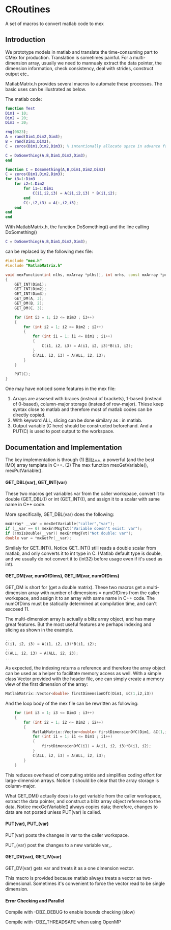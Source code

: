 # CRoutines
A set of macros to convert matlab code to mex

## Introduction
We prototype models in matlab and translate the time-consuming part to CMex for production.
Translation is sometimes painful. For a multi-dimension array, usually
we need to mannualy extract the data pointer, the dimension information,
check consistency, deal with strides, construct output etc..

MatlabMatrix.h provides several macros to automate these processes.
The basic uses can be illustrated as below.

The matlab code:
```matlab
function Test
Dim1 = 10;
Dim2 = 20;
Dim3 = 30;

rng(0823);
A = rand(Dim1,Dim2,Dim3);
B = rand(Dim1,Dim2);
C = zeros(Dim1,Dim2,Dim3); % intentionally allocate space in advance for mex call

C = DoSomething(A,B,Dim1,Dim2,Dim3);
end

function C = DoSomething(A,B,Dim1,Dim2,Dim3)
C = zeros(Dim1,Dim2,Dim3);
for i3=1:Dim3
    for i2=1:Dim2
        for i1=1:Dim1
            C(i1,i2,i3) = A(i1,i2,i3) * B(i1,i2);
        end
        C(:,i2,i3) = A(:,i2,i3);
    end
end
end
```

With MatlabMatrix.h, the function DoSomething() and the line calling DoSomething()
```matlab
C = DoSomething(A,B,Dim1,Dim2,Dim3);
```

can be replaced by the following mex file:
```C++
#include "mex.h"
#include "MatlabMatrix.h"

void mexFunction(int nlhs, mxArray *plhs[], int nrhs, const mxArray *prhs[])
{
	GET_INT(Dim1);
	GET_INT(Dim2);
	GET_INT(Dim3);
	GET_DM(A, 3);
	GET_DM(B, 2);
	GET_DM(C, 3);

	for (int i3 = 1; i3 <= Dim3 ; i3++)
	{
		for (int i2 = 1; i2 <= Dim2 ; i2++)
		{
			for (int i1 = 1; i1 <= Dim1 ; i1++)
			{
				C(i1, i2, i3) = A(i1, i2, i3)*B(i1, i2);
			}
			C(ALL, i2, i3) = A(ALL, i2, i3);
		}
	}

	PUT(C);
}
```

One may have noticed some features in the mex file:

1. Arrays are assesed with braces (instead of brackets), 1-based (instead of 0-based),
column-major storage (instead of row-major). Thiese keep syntax close to matlab
and therefore most of matlab codes can be directly copied.
2. With keyword ALL, slicing can be done similary as : in matlab.
3. Output variable (C here) should be constructed beforehand. And a PUT(C) is used to post output to the workspace.

## Documentation and Implementation
The key implementation is through (1) [Blitz++](http://sourceforge.net/projects/blitz/),
a powerful (and the best IMO) array template in C++. (2) The mex function mexGetVariable(), mexPutVariable().

#### GET_DBL(var), GET_INT(var)
These two macros get variables var from the caller workspace,
convert it to double (GET_DBL()) or int (GET_INT()),
and assign it to a scalar with same name in C++ code.

More specifically, GET_DBL(var) does the following:
```c++
mxArray* __var = mexGetVariable("caller","var");
if (__var == 0) mexErrMsgTxt("Variable doesn't exist: var");
if (!mxIsDouble(__var)) mexErrMsgTxt("Not double: var");
double var = *mxGetPr(__var);
```
Similaly for GET_INT(). Notice GET_INT() still reads a double scalar from matlab,
and only converts it to int type in C. (Matlab default type is double, and we usually do not
convert it to (int32) before usage even if it's used as int).

#### GET_DM(var, numOfDims), GET_IM(var, numOfDims)
GET_DM is short for (get a double matrix).
These two macros get a multi-dimension array with number of dimensions = numOfDims from the caller workspace,
and assign it to an array with same name in C++ code. The numOfDims
must be statically determined at compilation time, and can't excceed 11.

The multi-dimension array is actually a blitz array object, and has many great features.
But the most useful features are perhaps
indexing and slicing as shown in the example.
```c++
...
C(i1, i2, i3) = A(i1, i2, i3)*B(i1, i2);
...
C(ALL, i2, i3) = A(ALL, i2, i3);
...
```

As expected, the indexing returns a reference and therefore the array object can be used
as a helper
to facilitate memory access as well. With a simple class
Vector<T> provided with the header file, one can simply create a memory view
of the first dimension of the array:

```c++
MatlabMatrix::Vector<double> firstDimensionOfC(Dim1, &C(1,i2,i3))
```

And the loop body of the mex file can be rewritten as following:
```c++
	for (int i3 = 1; i3 <= Dim3 ; i3++)
	{
		for (int i2 = 1; i2 <= Dim2 ; i2++)
		{
			MatlabMatrix::Vector<double> firstDimensionOfC(Dim1, &C(1,i2,i3));
			for (int i1 = 1; i1 <= Dim1 ; i1++)
			{
				firstDimensionOfC(i1) = A(i1, i2, i3)*B(i1, i2);
			}
			C(ALL, i2, i3) = A(ALL, i2, i3);
		}
	}
```
This reduces overhead of computing stride and simplifies coding effort for large-dimension arrays.
Notice it should be clear that the array storage is column-major.

What GET_DM() actually does is to get variable from the caller workspace,
extract the data pointer, and construct a blitz array object reference to the data.
Notice mexGetVariable() always copies data; therefore, changes to data are not posted
unless PUT(var) is called.

#### PUT(var), PUT_(var)
PUT(var) posts the changes in var to the caller workspace.

PUT_(var) post the changes to a new variable var_.

#### GET_DV(var), GET_IV(var)
GET_DV(var) gets var and treats it as a one dimension vector.

This macro is provided because matlab always treats a vector as two-dimensional.
Sometimes it's convenient to force the vector read to be single dimension.

#### Error Checking and Parallel
Compile with -DBZ_DEBUG to enable bounds checking (slow)

Compile with -DBZ_THREADSAFE when using OpenMP



